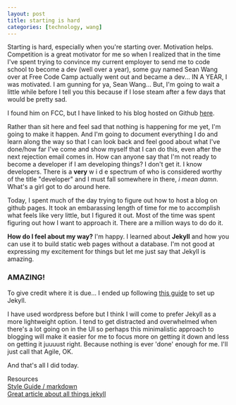 ```yaml
---
layout: post
title: starting is hard
categories: [technology, wang]
---
```




Starting is hard, especially when you're starting over. Motivation helps. Competition is a great motivator for me so when I realized that in the time I've spent trying to convince my current employer to send me to code school to become a dev (well over a year), some guy named Sean Wang over at Free Code Camp actually went out and became a dev... IN A YEAR, I was motivated. I am gunning for ya, Sean Wang... But, I'm going to wait a little while before I tell you this because if I lose steam after a few days that would be pretty sad. 

I found him on FCC, but I have linked to his blog hosted on Github [here](https://sw-yx.github.io/2017/12/19/fcc-blogpost-draft-2). 

Rather than sit here and feel sad that nothing is happening for me yet, I'm going to make it happen. And I'm going to document everything I do and learn along the way so that I can look back and feel good about what I've done/how far I've come and show myself that I can do this, even after the next rejection email comes in.  How can anyone say that I'm not ready to become a developer if I am developing things? I don't get it. I know developers. There is a **very** w i d e  spectrum of who is considered worthy of the title "developer" and I must fall somewhere in there, *i mean damn*. What's a girl got to do around here. 

Today, I spent much of the day trying to figure out how to host a blog on github pages. It took an embarassing length of time for me to accomplish what feels like very little, but I figured it out. Most of the time was spent figuring out how I want to approach it. There are a million ways to do do it. 

**How do I feel about my way?** I'm happy. I learned about **Jekyll** and how you can use it to build static web pages without a database. I'm not good at expressing my excitement for things but let me just say that Jekyll is amazing.  

### AMAZING!

To give credit where it is due... I ended up following [this guide](https://github.com/barryclark/jekyll-now) to set up Jekyll. 

I have used wordpress before but I think I will come to prefer Jekyll as a more lightweight option. I tend to get distracted and overwhelmed when there's a lot going on in the UI so perhaps this minimalistic approach to blogging will make it easier for me to focus more on getting it down and less on getting it juuuust right. Because nothing is ever 'done' enough for me. I'll just call that Agile, OK.  

And that's all I did today. 


Resources 
<br>
[Style Guide / markdown](http://www.jekyllnow.com/Markdown-Style-Guide/)
<br>
[Great article about all things jekyll](https://www.smashingmagazine.com/2014/08/build-blog-jekyll-github-pages/)


